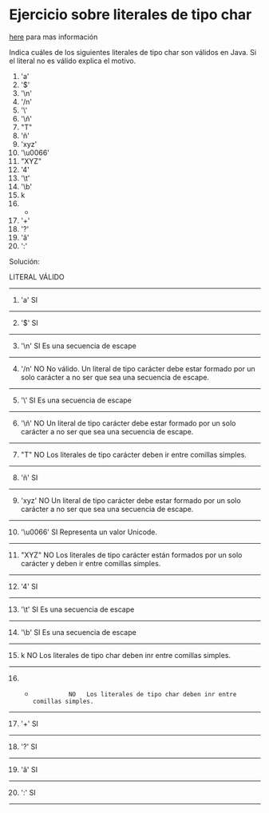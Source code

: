 # Ejercicio sobre literales de tipo char

[here](http://puntocomnoesunlenguaje.blogspot.com/2020/12/ejercicio-sobre-literales-de-tipo-char.html) para mas información

Indica cuáles de los siguientes literales de tipo char son válidos en Java. Si el literal no es válido explica el motivo.

1.  'a'
2.  '$'
3.  '\n'
4.  '/n'
5.  '\\'
6.  '\ñ'
7.  "T"
8.  'ñ'
9.  'xyz'
10. '\u0066'
11. "XYZ"
12. '4'
13. '\t'
14. '\b'
15. k
16. -
17. '+'
18. '?'
19. 'â'
20. ':'

Solución:

LITERAL VÁLIDO

---

1. 'a' SI

---

2. '$' SI

---

3. '\n' SI Es una secuencia de escape

---

4. '/n' NO No válido. Un literal de tipo carácter debe estar formado por un
   solo carácter a no ser que sea una secuencia de escape.

---

5. '\\' SI Es una secuencia de escape

---

6. '\ñ' NO Un literal de tipo carácter debe estar formado por un solo
   carácter a no ser que sea una secuencia de escape.

---

7. "T" NO Los literales de tipo carácter deben ir entre comillas simples.

---

8. 'ñ' SI

---

9. 'xyz' NO Un literal de tipo carácter debe estar formado por un solo
   carácter a no ser que sea una secuencia de escape.

---

10. '\u0066' SI Representa un valor Unicode.

---

11. "XYZ" NO Los literales de tipo carácter están formados por un solo
    carácter y deben ir entre comillas simples.

---

12. '4' SI

---

13. '\t' SI Es una secuencia de escape

---

14. '\b' SI Es una secuencia de escape

---

15. k NO Los literales de tipo char deben inr entre comillas simples.

---

16. -               NO   Los literales de tipo char deben inr entre comillas simples.

---

17. '+' SI

---

18. '?' SI

---

19. 'â' SI

---

20. ':' SI

---
